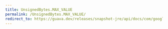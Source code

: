 ```yaml
---
title: UnsignedBytes.MAX_VALUE
permalink: /UnsignedBytes.MAX_VALUE/
redirect_to: https://guava.dev/releases/snapshot-jre/api/docs/com/google/common/primitives/UnsignedBytes.html#MAX_VALUE
---
```

